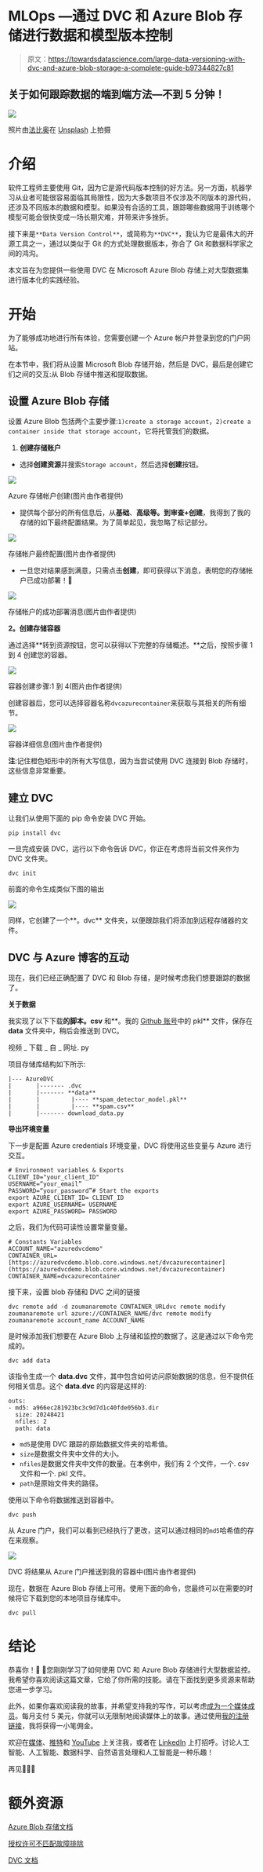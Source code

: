 # MLOps —通过 DVC 和 Azure Blob 存储进行数据和模型版本控制

> 原文：<https://towardsdatascience.com/large-data-versioning-with-dvc-and-azure-blob-storage-a-complete-guide-b97344827c81>

## 关于如何跟踪数据的端到端方法—不到 5 分钟！

![](img/0f788087616b55935f6d7a5a5c52d67b.png)

照片由[法比奥](https://unsplash.com/@fabioha)在 [Unsplash](https://unsplash.com/photos/oyXis2kALVg) 上拍摄

# 介绍

软件工程师主要使用 Git，因为它是源代码版本控制的好方法。另一方面，机器学习从业者可能很容易面临其局限性，因为大多数项目不仅涉及不同版本的源代码，还涉及不同版本的数据和模型。如果没有合适的工具，跟踪哪些数据用于训练哪个模型可能会很快变成一场长期灾难，并带来许多挫折。

接下来是`**Data Version Control**`，或简称为`**DVC**`，我认为它是最伟大的开源工具之一，通过以类似于 Git 的方式处理数据版本，弥合了 Git 和数据科学家之间的鸿沟。

本文旨在为您提供一些使用 DVC 在 Microsoft Azure Blob 存储上对大型数据集进行版本化的实践经验。

# 开始

为了能够成功地进行所有体验，您需要创建一个 Azure 帐户并登录到您的门户网站。

在本节中，我们将从设置 Microsoft Blob 存储开始，然后是 DVC，最后是创建它们之间的交互:从 Blob 存储中推送和提取数据。

## 设置 Azure Blob 存储

设置 Azure Blob 包括两个主要步骤:`1)create a storage account`，`2)create a container inside that storage account`，它将托管我们的数据。

1.  **创建存储账户**

*   选择**创建资源**并搜索`Storage account`，然后选择**创建**按钮。

![](img/80d7d8330e53016d7ea75c99a757be7f.png)

Azure 存储帐户创建(图片由作者提供)

*   提供每个部分的所有信息后，从**基础**、**高级等。**到**审查+创建**，我得到了我的存储的如下最终配置结果。为了简单起见，我忽略了标记部分。

![](img/b924637d00759dc054b6e6d05d332e2f.png)

存储帐户最终配置(图片由作者提供)

*   一旦您对结果感到满意，只需点击**创建**，即可获得以下消息，表明您的存储帐户已成功部署！🎉

![](img/70d9008792dc233fe2d0269f894cf8f6.png)

存储帐户的成功部署消息(图片由作者提供)

**2。创建存储容器**

通过选择**转到资源按钮，您可以获得以下完整的存储概述。**之后，按照步骤 1 到 4 创建您的容器。

![](img/c9d88eed0875555ce00a13255be4ff2e.png)

容器创建步骤:1 到 4(图片由作者提供)

创建容器后，您可以选择容器名称`dvcazurecontainer`来获取与其相关的所有细节。

![](img/fd77e0baecd4b3c963cd4c32e953fe5a.png)

容器详细信息(图片由作者提供)

**注**:记住橙色矩形中的所有大写信息，因为当尝试使用 DVC 连接到 Blob 存储时，这些信息非常重要。

## 建立 DVC

让我们从使用下面的 pip 命令安装 DVC 开始。

```
pip install dvc
```

一旦完成安装 DVC，运行以下命令告诉 DVC，你正在考虑将当前文件夹作为 DVC 文件夹。

```
dvc init
```

前面的命令生成类似下图的输出

![](img/d7449a018a9932b22fd2cf012a0b6e2c.png)

同样，它创建了一个**。dvc** 文件夹，以便跟踪我们将添加到远程存储器的文件。

## DVC 与 Azure 博客的互动

现在，我们已经正确配置了 DVC 和 Blob 存储，是时候考虑我们想要跟踪的数据了。

**关于数据**

我实现了以下下载**的脚本。csv** 和**。我的 [Github 账号](https://github.com/keitazoumana/streamlit-spam-detector)中的 pkl** 文件，保存在 **data** 文件夹中，稍后会推送到 DVC。

视频 _ 下载 _ 自 _ 网址. py

项目存储库结构如下所示:

```
|--- AzureDVC
|       |------- .dvc 
|       |------- **data** 
|       |         |---- **spam_detector_model.pkl**
|       |         |---- **spam.csv**
|       |------- download_data.py
```

**导出环境变量**

下一步是配置 Azure credentials 环境变量，DVC 将使用这些变量与 Azure 进行交互。

```
# Environment variables & Exports
CLIENT_ID="your_client_ID"
USERNAME=“your_email”
PASSWORD=“your_password”# Start the exports
export AZURE_CLIENT_ID= CLIENT_ID
export AZURE_USERNAME= USERNAME
export AZURE_PASSWORD= PASSWORD
```

之后，我们为代码可读性设置常量变量。

```
# Constants Variables
ACCOUNT_NAME="azuredvcdemo"
CONTAINER_URL=[https://azuredvcdemo.blob.core.windows.net/dvcazurecontainer](https://azuredvcdemo.blob.core.windows.net/dvcazurecontainer)
CONTAINER_NAME=dvcazurecontainer
```

接下来，设置 blob 存储和 DVC 之间的链接

```
dvc remote add -d zoumanaremote CONTAINER_URLdvc remote modify zoumanaremote url azure://CONTAINER_NAME/dvc remote modify zoumanaremote account_name ACCOUNT_NAME
```

是时候添加我们想要在 Azure Blob 上存储和监控的数据了。这是通过以下命令完成的。

```
dvc add data
```

该指令生成一个 **data.dvc** 文件，其中包含如何访问原始数据的信息，但不提供任何相关信息。这个 **data.dvc** 的内容是这样的:

```
outs:
- md5: a966ec281923bc3c9d7d1c40fde056b3.dir
  size: 20248421
  nfiles: 2
  path: data
```

*   `md5`是使用 DVC 跟踪的原始数据文件夹的哈希值。
*   `size`是数据文件夹中文件的大小。
*   `nfiles`是数据文件夹中文件的数量。在本例中，我们有 2 个文件，一个. csv 文件和一个. pkl 文件。
*   `path`是原始文件夹的路径。

使用以下命令将数据推送到容器中。

```
dvc push
```

从 Azure 门户，我们可以看到已经执行了更改，这可以通过相同的`md5`哈希值的存在来观察。

![](img/f9de557a05db3fafa99645290729d6c5.png)

DVC 将结果从 Azure 门户推送到我的容器中(图片由作者提供)

现在，数据在 Azure Blob 存储上可用。使用下面的命令，您最终可以在需要的时候将它下载到您的本地项目存储库中。

```
dvc pull
```

# 结论

恭喜你！🎉 🍾您刚刚学习了如何使用 DVC 和 Azure Blob 存储进行大型数据监控。我希望你喜欢阅读这篇文章，它给了你所需的技能。请在下面找到更多资源来帮助您进一步学习。

此外，如果你喜欢阅读我的故事，并希望支持我的写作，可以考虑[成为一个媒体成员](https://zoumanakeita.medium.com/membership)。每月支付 5 美元，你就可以无限制地阅读媒体上的故事。通过使用[我的注册链接](https://zoumanakeita.medium.com/membership)，我将获得一小笔佣金。

欢迎在[媒体](https://zoumanakeita.medium.com/)、[推特](https://twitter.com/zoumana_keita_)和 [YouTube](https://www.youtube.com/channel/UC9xKdy8cz6ZuJU5FTNtM_pQ) 上关注我，或者在 [LinkedIn](https://www.linkedin.com/in/zoumana-keita/) 上打招呼。讨论人工智能、人工智能、数据科学、自然语言处理和人工智能是一种乐趣！

再见🏃🏾‍♂️

# 额外资源

[Azure Blob 存储文档](https://docs.microsoft.com/en-us/azure/storage/blobs/)

[授权许可不匹配故障排除](https://nishantrana.me/2020/11/23/fixed-authorizationpermissionmismatch-azure-blob-storage/)

[DVC 文档](https://dvc.org/doc/command-reference/remote/add)